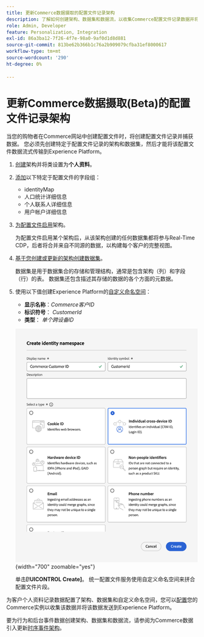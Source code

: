 ```yaml
---
title: 更新Commerce数据摄取的配置文件记录架构
description: 了解如何创建架构、数据集和数据流，以收集Commerce配置文件记录数据并将其发送到Experience Platform。
role: Admin, Developer
feature: Personalization, Integration
exl-id: 86a3ba12-7f26-4f7e-98a0-9af0d1d8d881
source-git-commit: 813be62b366b1c76a2b909079cfba31ef8000617
workflow-type: tm+mt
source-wordcount: '290'
ht-degree: 0%

---
```


# 更新Commerce数据摄取(Beta)的配置文件记录架构

当您的购物者在Commerce网站中创建配置文件时，将创建配置文件记录并捕获数据。 您必须先创建特定于配置文件记录的架构和数据集，然后才能将该配置文件数据流式传输到Experience Platform。

1. [创建](https://experienceleague.adobe.com/en/docs/experience-platform/xdm/ui/resources/schemas)架构并将类设置为&#x200B;**个人资料**。

1. [添加](https://experienceleague.adobe.com/en/docs/experience-platform/xdm/ui/resources/schemas)以下特定于配置文件的字段组：

   - identityMap
   - 人口统计详细信息
   - 个人联系人详细信息
   - 用户帐户详细信息

1. [为配置文件启用](https://experienceleague.adobe.com/en/docs/experience-platform/xdm/ui/resources/schemas)架构。

   为配置文件启用某个架构后，从该架构创建的任何数据集都将参与Real-Time CDP，后者将合并来自不同源的数据，以构建每个客户的完整视图。

1. [基于您创建或更新的架构创建数据集](https://experienceleague.adobe.com/en/docs/platform-learn/implement-mobile-sdk/experience-cloud/platform)。

   数据集是用于数据集合的存储和管理结构，通常是包含架构（列）和字段（行）的表。 数据集还包含描述其存储的数据的各个方面的元数据。

1. 使用以下值创建Experience Platform的[自定义命名空间](https://experienceleague.adobe.com/en/docs/experience-platform/identity/features/namespaces#create-namespaces)：

   - **显示名称**：_Commerce客户ID_
   - **标识符号**： _CustomerId_
   - **类型**： _单个跨设备ID_

   ![创建自定义命名空间](assets/custom-namespace.png){width="700" zoomable="yes"}

   单击&#x200B;**[!UICONTROL Create]**。 统一配置文件服务使用自定义命名空间来拼合配置文件片段。

为客户个人资料记录数据配置了架构、数据集和自定义命名空间，您可以[配置](connect-data.md#data-collection)您的Commerce实例以收集该数据并将该数据发送到Experience Platform。

要为行为和后台事件数据创建架构、数据集和数据流，请参阅为Commerce数据引入更新[时序事件架构](update-xdm.md)。
